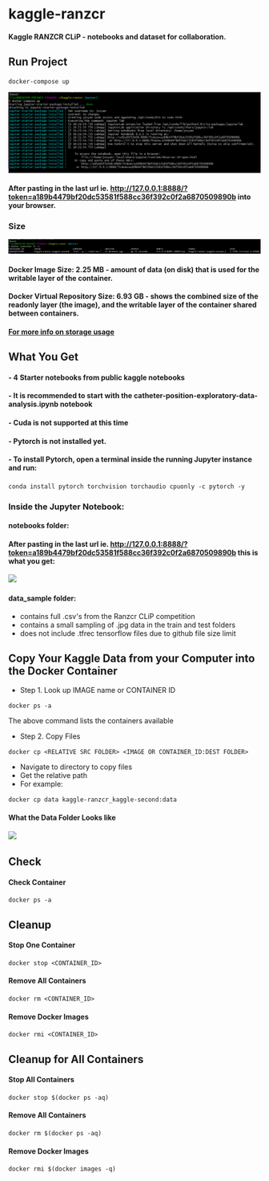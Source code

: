 # kaggle-ranzcr

#### Kaggle RANZCR CLiP - notebooks and dataset for collaboration.

## Run Project
```
docker-compose up
```
<img src="https://github.com/LilySu/kaggle-ranzcr/blob/master/images/setup/docker-compose_up.PNG?raw=true"> 

#### After pasting in the last url ie. http://127.0.0.1:8888/?token=a189b4479bf20dc53581f588cc36f392c0f2a6870509890b into your browser.

### Size

<img src="https://github.com/LilySu/kaggle-ranzcr/blob/master/images/setup/docker_image_size_and_name.PNG?raw=true"> 

#### Docker Image Size: 2.25 MB - amount of data (on disk) that is used for the writable layer of the container.

#### Docker Virtual Repository Size: 6.93 GB - shows the combined size of the readonly layer (the image), and the writable layer of the container shared between containers.

#### [For more info on storage usage](https://stackoverflow.com/questions/37966973/what-is-the-difference-between-the-size-and-the-virtual-size-of-the-docker-image)

## What You Get

#### - 4 Starter notebooks from public kaggle notebooks
#### - It is recommended to start with the catheter-position-exploratory-data-analysis.ipynb notebook
#### - Cuda is not supported at this time
#### - Pytorch is not installed yet. 
#### - To install Pytorch, open a terminal inside the running Jupyter instance and run:
 ```conda install pytorch torchvision torchaudio cpuonly -c pytorch -y```

### Inside the Jupyter Notebook:
#### notebooks folder:
#### After pasting in the last url ie. http://127.0.0.1:8888/?token=a189b4479bf20dc53581f588cc36f392c0f2a6870509890b this is what you get:

<img src="https://github.com/LilySu/kaggle-ranzcr/blob/master/images/setup/after_pasting_in_the_last_url.PNG?raw=true">

#### data_sample folder:
 - contains full .csv's from the Ranzcr CLiP competition
 - contains a small sampling of .jpg data in the train and test folders
 - does not include .tfrec tensorflow files due to github file size limit


## Copy Your Kaggle Data from your Computer into the Docker Container

- Step 1. Look up IMAGE name or CONTAINER ID
```
docker ps -a
```
The above command lists the containers available 
- Step 2. Copy Files
```
docker cp <RELATIVE SRC FOLDER> <IMAGE OR CONTAINER_ID:DEST FOLDER>
```
- Navigate to directory to copy files
- Get the relative path
- For example:
```
docker cp data kaggle-ranzcr_kaggle-second:data
```

#### What the Data Folder Looks like
<img src="https://github.com/LilySu/kaggle-ranzcr/blob/master/images/setup/data_folder_with_ranzcr_clip_dataset.PNG?raw=true">  



## Check
#### Check Container
```
docker ps -a
```

## Cleanup
#### Stop One Container
```
docker stop <CONTAINER_ID>
```

#### Remove All Containers
```
docker rm <CONTAINER_ID>
```

#### Remove Docker Images
```
docker rmi <CONTAINER_ID>
```

## Cleanup for All Containers

#### Stop All Containers
```
docker stop $(docker ps -aq)
```

#### Remove All Containers
```
docker rm $(docker ps -aq)
```

#### Remove Docker Images
```
docker rmi $(docker images -q)
```
